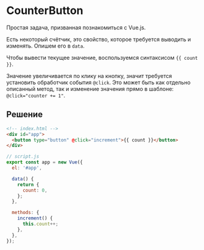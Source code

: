 # CounterButton

Простая задача, призванная познакомиться с Vue.js.

Есть некоторый счётчик, это свойство, которое требуется выводить и изменять. Опишем его в `data`. 

Чтобы вывести текущее значение, воспользуемся синтаксисом `{{ count }}`.

Значение увеличивается по клику на кнопку, значит требуется установить обработчик события `@click`. Это может быть как отдельно описанный метод, так и изменение значения прямо в шаблоне: `@click="counter += 1"`.

## Решение

```html
<!-- index.html -->
<div id="app">
  <button type="button" @click="increment">{{ count }}</button>
</div>
```
```javascript
// script.js
export const app = new Vue({
  el: '#app',

  data() {
    return {
      count: 0,
    }; 
  },

  methods: {
    increment() {
      this.count++;
    },
  },
});
```
